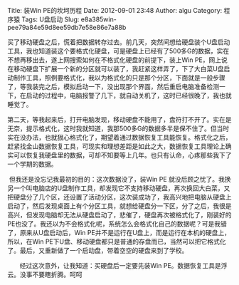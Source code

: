Title: 装Win PE的坎坷历程
Date: 2012-09-01 23:48
Author: algu
Category: 程序猿
Tags: U盘启动
Slug: e8a385win-pee79a84e59d8ee59db7e58e86e7a88b

<div>

买了移动硬盘之后，慌着把数据转存过去。前几天，突然间想给硬盘装个U盘启动工具，我也知道装这个要格式化硬盘，可是硬盘上已经有了500多G的数据，实在不想再移出去，遂上网搜索如何在不格式化硬盘的前提下，装上Win
PE，网上说在移动硬盘下扩展一个新的分区就可以装了，我赶紧这样弄了，下了大白菜U盘启动制作工具，照例要格式化，我以为格式化的只是那个分区，下面就是一般步骤了，等我装完之后，模拟启动一下，没出现那个界面，然后重启电脑准备检测一下，在启动的过程中，电脑报警了几下，就自动关机了，这时已经很晚了，我也就睡觉了。

</div>

<div>

</div>

<div>

第二天，等我起来后，打开电脑发现，移动硬盘不能用了，盘符打不开了。实在是无奈，提示格式化，这时我就知道，我那500多G的数据多半是保不住了。但当时实在没办法，也就狠心格式化了，期望着通过数据恢复工具能恢复。格式化之后，赶紧找金山数据恢复工具，可现实和理想差距是如此之大，数据恢复工具理论上确实可以恢复我硬盘里的数据，可却不知要等上几年。也只有认命，心疼那些我下了一个学期的数据。

</div>

<div>

</div>

<div>

 但我还是没忘记我最初的目的：这次数据没了，装Win PE
就没后顾之忧了。我换另一个叫电脑店的U盘制作工具，却发现它不支持移动硬盘，再次换回大白菜，又把硬盘分了几个区，还设置了活动分区，这次装成功了，我高兴地把电脑从硬盘上启动了，然后发现桌面上有个分区工具，就想给硬盘分一下区，分了之后，我很是高兴，但发现电脑却无法从硬盘启动了，悲催了，硬盘再次被格式化了，刚装好的PE也没了。我还以为不会格式化呢，系统怎么会格式化自己的数据呢？可是我错了，原来从U盘启动后，Win
PE并不是运行在U盘上，而是运行在本机的硬盘上，所以，在Win
PE下U盘、移动硬盘都只是普通的存盘而已，当然可以把它格式化了。最后，又重新做了一个启动盘，带着空空的硬盘来到了学校。

</div>

<div>

       经过这次意外，让我知道：买硬盘后一定要先装Win
PE。数据恢复工具是浮云。没事不要瞎折腾。呵呵

</div>
